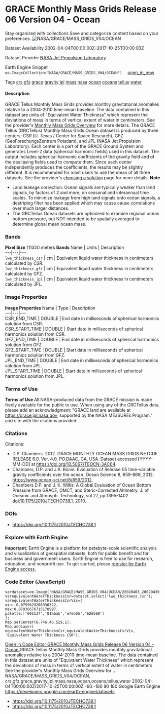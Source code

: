  
#  GRACE Monthly Mass Grids Release 06 Version 04 - Ocean 
Stay organized with collections  Save and categorize content based on your preferences. 
![NASA/GRACE/MASS_GRIDS_V04/OCEAN](https://developers.google.com/earth-engine/datasets/images/NASA/NASA_GRACE_MASS_GRIDS_V04_OCEAN_sample.png) 

Dataset Availability
    2002-04-04T00:00:00Z–2017-10-25T00:00:00Z 

Dataset Provider
     [ NASA Jet Propulsion Laboratory ](https://grace.jpl.nasa.gov/data/get-data/monthly-mass-grids-ocean/) 

Earth Engine Snippet
     `    ee.ImageCollection("NASA/GRACE/MASS_GRIDS_V04/OCEAN")   ` [ open_in_new ](https://code.earthengine.google.com/?scriptPath=Examples:Datasets/NASA/NASA_GRACE_MASS_GRIDS_V04_OCEAN) 

Tags
     [crs](https://developers.google.com/earth-engine/datasets/tags/crs) [gfz](https://developers.google.com/earth-engine/datasets/tags/gfz) [grace](https://developers.google.com/earth-engine/datasets/tags/grace) [gravity](https://developers.google.com/earth-engine/datasets/tags/gravity) [jpl](https://developers.google.com/earth-engine/datasets/tags/jpl) [mass](https://developers.google.com/earth-engine/datasets/tags/mass) [nasa](https://developers.google.com/earth-engine/datasets/tags/nasa) [ocean](https://developers.google.com/earth-engine/datasets/tags/ocean) [oceans](https://developers.google.com/earth-engine/datasets/tags/oceans) [tellus](https://developers.google.com/earth-engine/datasets/tags/tellus) [water](https://developers.google.com/earth-engine/datasets/tags/water)
#### Description
GRACE Tellus Monthly Mass Grids provides monthly gravitational anomalies relative to a 2004-2010 time-mean baseline. The data contained in this dataset are units of "Equivalent Water Thickness" which represent the deviations of mass in terms of vertical extent of water in centimeters. See the provider's [Monthly Mass Grids Overview](https://grace.jpl.nasa.gov/data/monthly-mass-grids/) for more details.
The GRACE Tellus (GRCTellus) Monthly Mass Grids Ocean dataset is produced by three centers: CSR (U. Texas / Center for Space Research), GFZ (GeoForschungsZentrum Potsdam), and JPL (NASA Jet Propulsion Laboratory). Each center is a part of the GRACE Ground System and generates Level-2 data (spherical harmonic fields) used in this dataset. The output includes spherical harmonic coefficients of the gravity field and of the dealiasing fields used to compute them. Since each center independently produces the coefficients, the results may be slightly different. It is recommended for most users to use the mean of all three datasets. See the provider's [choosing a solution](https://grace.jpl.nasa.gov/data/choosing-a-solution/) page for more details.
**Note**
  * Land leakage correction: Ocean signals are typically weaker than land signals, by factors of 2 and more, on seasonal and interannual time scales. To minimize leakage from high land signals onto ocean signals, a destriping filter has been applied which may cause cause correlations over much larger distances.
  * The GRCTellus Ocean datasets are optimized to examine regional ocean bottom pressure, but NOT intended to be spatially averaged to determine global mean ocean mass.


### Bands
**Pixel Size** 111320 meters 
**Bands**
Name | Units | Description  
---|---|---  
`lwe_thickness_csr` | cm | Equivalent liquid water thickness in centimeters calculated by CSR.  
`lwe_thickness_gfz` | cm | Equivalent liquid water thickness in centimeters calculated by GFZ.  
`lwe_thickness_jpl` | cm | Equivalent liquid water thickness in centimeters calculated by JPL.  
### Image Properties
**Image Properties**
Name | Type | Description  
---|---|---  
CSR_END_TIME | DOUBLE | End date in milliseconds of spherical harmonics solution from CSR.  
CSR_START_TIME | DOUBLE | Start date in milliseconds of spherical harmonics solution from CSR.  
GFZ_END_TIME | DOUBLE | End date in milliseconds of spherical harmonics solution from GFZ.  
GFZ_START_TIME | DOUBLE | Start date in milliseconds of spherical harmonics solution from GFZ.  
JPL_END_TIME | DOUBLE | End date in milliseconds of spherical harmonics solution from JPL.  
JPL_START_TIME | DOUBLE | Start date in milliseconds of spherical harmonics solution from JPL.  
### Terms of Use
**Terms of Use**
All NASA-produced data from the GRACE mission is made freely available for the public to use. When using any of the GRCTellus data, please add an acknowledgment: "GRACE land are available at <https://grace.jpl.nasa.gov>, supported by the NASA MEaSUREs Program." and cite with the citations provided.
### Citations
Citations:
  * D.P. Chambers. 2012. GRACE MONTHLY OCEAN MASS GRIDS NETCDF RELEASE 6.0. Ver. 4.0. PO.DAAC, CA, USA. Dataset accessed [YYYY-MM-DD] at <https://doi.org/10.5067/TEOCN-3AC64>.
  * Chambers, D.P. and J.A. Bonin: Evaluation of Release 05 time-variable gravity coefficients over the ocean. Ocean Science 8, 859-868, 2012. <https://www.ocean-sci.net/8/859/2012>.
  * Chambers D.P. and J. K. Willis: A Global Evaluation of Ocean Bottom Pressure from GRACE, OMCT, and Steric-Corrected Altimetry. J. of Oceanic and Atmosph. Technology, vol 27, pp 1395-1402. [doi:10.1175/2010JTECHO738.1](https://doi.org/10.1175/2010JTECHO738.1), 2010.


### DOIs
  * [ https://doi.org/10.1175/2010JTECHO738.1 ](https://doi.org/10.1175/2010JTECHO738.1)


### Explore with Earth Engine
**Important:** Earth Engine is a platform for petabyte-scale scientific analysis and visualization of geospatial datasets, both for public benefit and for business and government users. Earth Engine is free to use for research, education, and nonprofit use. To get started, please [register for Earth Engine access.](https://console.cloud.google.com/earth-engine)
### Code Editor (JavaScript)
```
vardataset=ee.Image('NASA/GRACE/MASS_GRIDS_V04/OCEAN/20020403_20020430');
varequivalentWaterThicknessCsr=dataset.select('lwe_thickness_csr');
varequivalentWaterThicknessCsrVis={
min:-0.0799629208930322,
max:0.07938676715178997,
palette:['001137','01abab','e7eb05','620500']
};
Map.setCenter(6.746,46.529,1);
Map.addLayer(
equivalentWaterThicknessCsr,equivalentWaterThicknessCsrVis,
'Equivalent Water Thickness CSR');
```
[ Open in Code Editor ](https://code.earthengine.google.com/?scriptPath=Examples:Datasets/NASA/NASA_GRACE_MASS_GRIDS_V04_OCEAN)
[ GRACE Monthly Mass Grids Release 06 Version 04 - Ocean ](https://developers.google.com/earth-engine/datasets/catalog/NASA_GRACE_MASS_GRIDS_V04_OCEAN)
GRACE Tellus Monthly Mass Grids provides monthly gravitational anomalies relative to a 2004-2010 time-mean baseline. The data contained in this dataset are units of "Equivalent Water Thickness" which represent the deviations of mass in terms of vertical extent of water in centimeters. See the provider's Monthly Mass Grids Overview for …
NASA/GRACE/MASS_GRIDS_V04/OCEAN, crs,gfz,grace,gravity,jpl,mass,nasa,ocean,oceans,tellus,water 
2002-04-04T00:00:00Z/2017-10-25T00:00:00Z
-90 -180 90 180 
Google Earth Engine
https://developers.google.com/earth-engine/datasets
  * [ https://doi.org/10.1175/2010JTECHO738.1 ](https://doi.org/https://grace.jpl.nasa.gov/data/get-data/monthly-mass-grids-ocean/)
  * [ https://doi.org/10.1175/2010JTECHO738.1 ](https://doi.org/https://developers.google.com/earth-engine/datasets/catalog/NASA_GRACE_MASS_GRIDS_V04_OCEAN)



